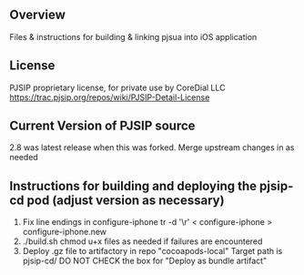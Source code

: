 ## Overview

Files & instructions for building & linking pjsua into iOS application

## License

PJSIP proprietary license, for private use by CoreDial LLC
https://trac.pjsip.org/repos/wiki/PJSIP-Detail-License

## Current Version of PJSIP source

2.8 was latest release when this was forked.
Merge upstream changes in as needed

## Instructions for building and deploying the pjsip-cd pod (adjust version as necessary)

1. Fix line endings in configure-iphone
	tr -d '\r' < configure-iphone > configure-iphone.new
2. ./build.sh
	chmod u+x files as needed if failures are encountered
3. Deploy .gz file to artifactory in repo "cocoapods-local"
	Target path is pjsip-cd/
	DO NOT CHECK the box for "Deploy as bundle artifact"
